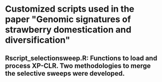 # Customized scripts used in the paper "Genomic signatures of strawberry domestication and diversification" 
## Rscript_selectionsweep.R: Functions to load and process XP-CLR. Two methodologies to merge the selective sweeps were developed.

